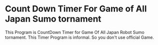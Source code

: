 # Count Down Timer For Game of All Japan Sumo tornament 
This Program is CountDown Timer for Game Of All Japan Robot Sumo tornament.
This Timer Program is informal. So you don't use official Game.
